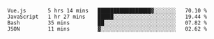 <!--START_SECTION:waka-->
```text
Vue.js       5 hrs 14 mins   █████████████████▓░░░░░░░   70.10 % 
JavaScript   1 hr 27 mins    █████░░░░░░░░░░░░░░░░░░░░   19.44 % 
Bash         35 mins         ██░░░░░░░░░░░░░░░░░░░░░░░   07.82 % 
JSON         11 mins         ▓░░░░░░░░░░░░░░░░░░░░░░░░   02.62 % 
```
<!--END_SECTION:waka-->
